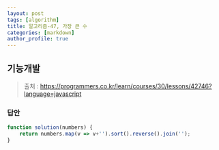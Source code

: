 ```yaml
---
layout: post
tags: [algorithm]
title: 알고리즘-47, 가장 큰 수
categories: [markdown]
author_profile: true
---
```


## 기능개발

> 출처 : <https://programmers.co.kr/learn/courses/30/lessons/42746?language=javascript>

### 답안

```javascript
function solution(numbers) {
    return numbers.map(v => v+'').sort().reverse().join('');
}
```
